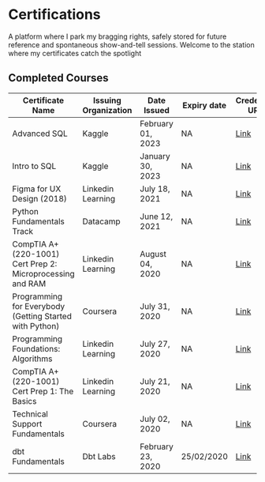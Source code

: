 # Certifications

 A platform where I park my bragging rights, safely stored for future reference and spontaneous show-and-tell sessions. Welcome to the station where my certificates catch the spotlight 
## Completed Courses

| Certificate Name                                           | Issuing Organization | Date Issued       | Expiry date | Credential URL                                                                                              | Certificate ID               | 
| ---------------------------------------------------------- | -------------------- | ----------------- | ----------- | ----------------------------------------------------------------------------------------------------------- | ---------------------------- | 
| Advanced SQL                                               | Kaggle               | February 01, 2023 | NA          | [Link](https://www.kaggle.com/learn/certification/karmasta13/advanced-sql)                                  | NA                           | 
| Intro to SQL                                               | Kaggle               | January 30, 2023  | NA          | [Link](https://www.kaggle.com/learn/certification/karmasta13/intro-to-sql)                                  | NA                           | 
| Figma for UX Design (2018)                                 | Linkedin Learning    | July 18, 2021     | NA          | [Link](nan)                                                                                                 | AejLYoBcwzCbOWjivVPAMaaHGTd1 | 
| Python Fundamentals Track                                  | Datacamp             | June 12, 2021     | NA          | [Link](https://www.datacamp.com/statement-of-accomplishment/track/2ab80d39e9b4134d72d6353213be9ebfae7ec839) | NA                           | 
| CompTIA A+ (220-1001) Cert Prep 2: Microprocessing and RAM | Linkedin Learning    | August 04, 2020   | NA          | [Link](nan)                                                                                                 | AUeCX_yfZFQaigKFbKH94SIViEkt | 
| Programming for Everybody (Getting Started with Python)    | Coursera             | July 31, 2020     | NA          | [Link](https://coursera.org/share/c1ac26c602f385a62c7b7de67cc89ff4)                                         | NA                           | 
| Programming Foundations: Algorithms                        | Linkedin Learning    | July 27, 2020     | NA          | [Link](nan)                                                                                                 | AYtYD9V0xNRxTsdSDMAc9C9DhS7y | 
| CompTIA A+ (220-1001) Cert Prep 1: The Basics              | Linkedin Learning    | July 21, 2020     | NA          | [Link](nan)                                                                                                 | AS5B0JnCfgv0tYRt8POzQhptxqIm | 
| Technical Support Fundamentals                             | Coursera             | July 02, 2020     | NA          | [Link](https://coursera.org/share/2164e2af4a46e1bb038a55f37132872d)                                         | NA                           | 
| dbt Fundamentals                                           | Dbt Labs             | February 23, 2020 | 25/02/2020  | [Link](https://www.credential.net/ce34d7a6-3019-4822-9ef3-bc024e17235c)                                     | NA                           | 

<base target='_blank'>